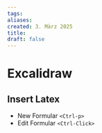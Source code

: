 ```yaml
---
tags: 
aliases: 
created: 3. März 2025
title: 
draft: false
---
```


# Excalidraw

## Insert Latex

- New Formular `<Ctrl-p>`
- Edit Formular `<Ctrl-Click>`
